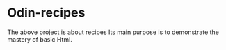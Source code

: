 # Odin-recipes

 The above project is about recipes
 Its main purpose is to demonstrate the mastery of basic Html.
